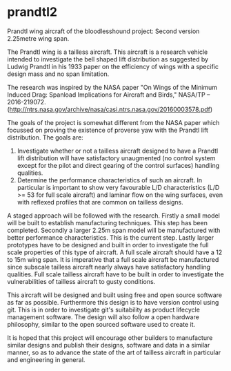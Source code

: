 # prandtl2
Prandtl wing aircraft of the bloodlesshound project:  Second version 2.25metre wing span.

The Prandtl wing is a tailless aircraft.  This aircraft is a research vehicle intended to investigate the bell shaped 
lift distribution as suggested by Ludwig Prandtl in his 1933 paper on the efficiency of wings with a specific design mass 
and no span limitation.

The research was inspired by the NASA paper "On Wings of the Minimum Induced Drag: Spanload Implications for Aircraft and Birds," 
NASA/TP – 2016-219072. (http://ntrs.nasa.gov/archive/nasa/casi.ntrs.nasa.gov/20160003578.pdf)

The goals of the project is somewhat different from the NASA paper which focussed on proving the existence of proverse yaw 
with the Prandtl lift distribution.  The goals are:

1.  Investigate whether or not a tailless aircraft designed to have a Prandtl lift distribution will have satisfactory 
unaugmented (no control system except for the pilot and direct gearing of the control surfaces) handling qualities.
2.  Determine the performance characteristics of such an aircraft.  In particular is important to show very favourable
L/D characteristics (L/D >= 53 for full scale aircraft) and laminar flow on the wing surfaces, even with reflexed profiles 
that are common on tailless designs.

A staged approach will be followed with the research.  Firstly a small model will be built to establish manufacturing techniques.
This step has been completed.  Secondly a larger 2.25m span model will be manufactured with better performance characteristics.  This 
is the current step.  Lastly larger prototypes have to be designed and built in order to investigate the full scale properties of 
this type of aircraft.  A full scale aircraft should have a 12 to 15m wing span.  It is imperative that a full scale aircraft 
be manufactured since subscale tailless aircraft nearly always have satisfactory handling qualities.  Full scale tailless aircraft 
have to be built in order to investigate the vulnerabilities of tailless aircraft to gusty conditions.

This aircraft will be designed and built using free and open source software as far as possible.  Furthermore this design is to have 
version control using git.  This is in order to investigate git's suitability as product lifecycle management software.  The design 
will also follow a open hardware philosophy, similar to the open sourced software used to create it.

It is hoped that this project will encourage other builders to manufacture similar designs and publish their designs, software and 
data in a similar manner, so as to advance the state of the art of tailless aircraft in particular and engineering in general.
